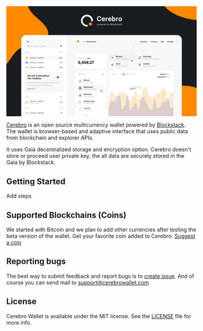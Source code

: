 <img src="docs/cover.jpg" align="center" title="Cerebro Wallet Github Cover">

[Cerebro](https://cerebrowallet.com) is an open source multicurrency wallet powered by [Blockstack](https:blockstack.org). The wallet is browser-based and adaptive interface that uses public data from blockchain and explorer APIs.

It uses Gaia decentralized storage and encryption option. Cerebro doesn't store or proceed user private key, the all data are securely stored in the Gaia by Blockstack.

## Getting Started

Add steps

## Supported Blockchains (Coins)

We started with Bitcoin and we plan to add other currencies after testing the beta version of the wallet. Get your favorite coin added to Cerebro: [Suggest a coin](https://github.com/cerebrowallet/cerebro-website/issues/new/choose)

## Reporting bugs

The best way to submit feedback and report bugs is to [create issue](https://github.com/cerebrowallet/cerebro-website/issues/new/choose). And of course you can send mail to [support@cerebrowallet.com](mailto:support@cerebrowallet.com)


## License

Cerebro Wallet is available under the MIT license. See the [LICENSE](https://github.com/cerebrowallet/cerebro-wallet/blob/master/LICENSE) file for more info.
